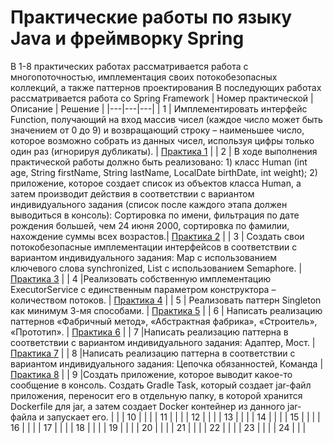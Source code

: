 # Практические работы по языку Java и фреймворку Spring

В 1-8 практических работах рассматривается работа с многопоточностью, имплементация своих потокобезопасных коллекций, а также паттернов проектирования
В последующих работах рассматривается работа со Spring Framework
| Номер практической  | Описание | Решение  |
|---|---|---|
| 1  | Имплементировать интерфейс Function, получающий на вход массив чисел (каждое число может быть значением от 0 до 9) и возвращающий строку – наименьшее число, которое возможно собрать из данных чисел, используя цифры только один раз (игнорируя дубликаты). | [Практика 1](https://github.com/diamovements/java-practices/tree/8b29d8285a68c0692d986a538bb8b903ea13cedf/src/Pr1)  |
| 2  | В ходе выполнения практической работы должно быть реализовано: 1) класс Human (int age, String firstName, String lastName, LocalDate birthDate, int weight); 2) приложение, которое создает список из объектов класса Human, а затем производит действия в соответствии с вариантом индивидуального задания (список после каждого этапа должен выводиться в консоль): Сортировка по имени, фильтрация по дате рождения большей, чем 24 июня 2000, сортировка по фамилии, нахождение суммы всех возрастов.| [Практика 2](https://github.com/diamovements/java-practices/tree/8b29d8285a68c0692d986a538bb8b903ea13cedf/src/Pr2)  |
| 3  | Создать свои потокобезопасные имплементации интерфейсов в соответствии с вариантом индивидуального задания: Map с использованием ключевого слова synchronized, List с использованием Semaphore. | [Практика 3](https://github.com/diamovements/java-practices/tree/8b29d8285a68c0692d986a538bb8b903ea13cedf/src/Pr3)  |
| 4  |Реализовать собственную имплементацию ExecutorService с единственным параметром конструктора – количеством потоков.   | [Практика 4](https://github.com/diamovements/java-practices/tree/8b29d8285a68c0692d986a538bb8b903ea13cedf/src/Pr4)  |
| 5  | Реализовать паттерн Singleton как минимум 3-мя способами.   | [Практика 5](https://github.com/diamovements/java-practices/tree/8b29d8285a68c0692d986a538bb8b903ea13cedf/src/Pr5)  |
| 6  | Написать реализацию паттернов «Фабричный метод», «Абстрактная фабрика», «Строитель», «Прототип».    | [Практика 6](https://github.com/diamovements/java-practices/tree/8b29d8285a68c0692d986a538bb8b903ea13cedf/src/Pr6)  |
| 7  |Написать реализацию паттерна в соответствии с вариантом индивидуального задания: Адаптер, Мост. |[Практика 7](https://github.com/diamovements/java-practices/tree/8b29d8285a68c0692d986a538bb8b903ea13cedf/src/Pr7)   |
| 8  |Написать реализацию паттерна в соответствии с вариантом индивидуального задания: Цепочка обязанностей, Команда   | [Практика 8](https://github.com/diamovements/java-practices/tree/8b29d8285a68c0692d986a538bb8b903ea13cedf/src/Pr8)  |
| 9  |Создать приложение, которое выводит какое-то сообщение в консоль. Создать Gradle Task, который создает jar-файл приложения, переносит его в отдельную папку, в которой хранится Dockerfile для jar, а затем создает Docker контейнер из данного jar-файла и запускает его.   |   |
| 10  |   |   |
| 11  |   |   |
| 12  |   |   |
| 13  |   |   |
| 14  |   |   |
| 15  |   |   |
| 16  |   |   |
| 17  |   |   |
| 18  |   |   |
| 19  |   |   |
| 20  |   |   |
| 21  |   |   |
| 22  |   |   |
| 23  |   |   |
| 24  |   |   |
